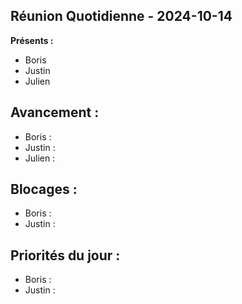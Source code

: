## Réunion Quotidienne - 2024-10-14

**Présents :**
- Boris
- Justin
- Julien

## Avancement :
- Boris :
- Justin :
- Julien :

## Blocages :
- Boris :
- Justin :

## Priorités du jour :
- Boris :
- Justin :